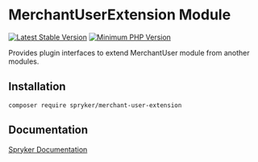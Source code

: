 # MerchantUserExtension Module
[![Latest Stable Version](https://poser.pugx.org/spryker/merchant-user-extension/v/stable.svg)](https://packagist.org/packages/spryker/merchant-user-extension)
[![Minimum PHP Version](https://img.shields.io/badge/php-%3E%3D%207.4-8892BF.svg)](https://php.net/)

Provides plugin interfaces to extend MerchantUser module from another modules.

## Installation

```
composer require spryker/merchant-user-extension
```

## Documentation

[Spryker Documentation](https://academy.spryker.com/developing_with_spryker/module_guide/modules.html)
